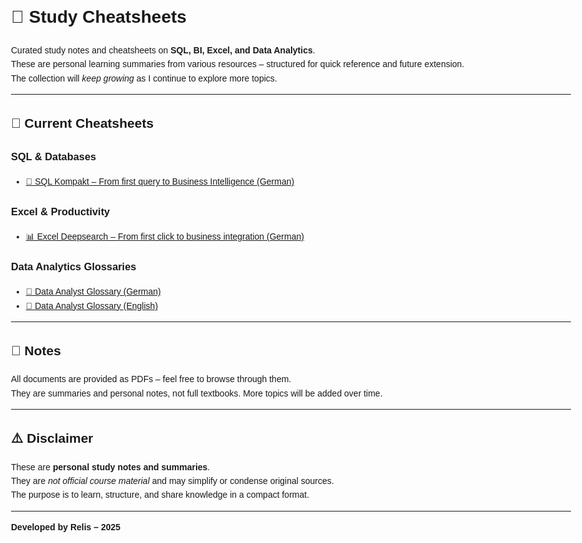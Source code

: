 <!DOCTYPE html>
<html lang="en">
<head>
  <meta charset="UTF-8">
</head>
<body style="font-family:sans-serif; padding:2rem; max-width:900px; margin:auto; line-height:1.6;">

  <h1>📘 Study Cheatsheets</h1>
  <p>
    Curated study notes and cheatsheets on <strong>SQL, BI, Excel, and Data Analytics</strong>.<br>
    These are personal learning summaries from various resources – structured for quick reference and future extension.<br>
    The collection will <em>keep growing</em> as I continue to explore more topics.
  </p>

  <hr>

  <h2>📂 Current Cheatsheets</h2>

  <h3>SQL & Databases</h3>
  <ul>
    <li><a href="./SQL%20Kompakt%20–%20Vom%20ersten%20Query%20bis%20Business%20Intelligence.pdf">📖 SQL Kompakt – From first query to Business Intelligence (German)</a></li>
  </ul>

  <h3>Excel & Productivity</h3>
  <ul>
    <li><a href="./Excel%20–%20Vom%20ersten%20Klick%20bis%20Business-Integration.pdf">📊 Excel Deepsearch – From first click to business integration (German)</a></li>
  </ul>

  <h3>Data Analytics Glossaries</h3>
  <ul>
    <li><a href="./Data-Analyst%20Glossar.pdf">📑 Data Analyst Glossary (German)</a></li>
    <li><a href="./Data-Analyst%20Glossar%20(%20Engl%20)%20.pdf">📑 Data Analyst Glossary (English)</a></li>
  </ul>

  <hr>

  <h2>👀 Notes</h2>
  <p>
    All documents are provided as PDFs – feel free to browse through them.<br>
    They are summaries and personal notes, not full textbooks.  
    More topics will be added over time.
  </p>

  <hr>

  <h2>⚠️ Disclaimer</h2>
  <p>
    These are <strong>personal study notes and summaries</strong>.<br>
    They are <em>not official course material</em> and may simplify or condense original sources.<br>
    The purpose is to learn, structure, and share knowledge in a compact format.
  </p>

</body>
</html>


---

**Developed by Relis – 2025**
